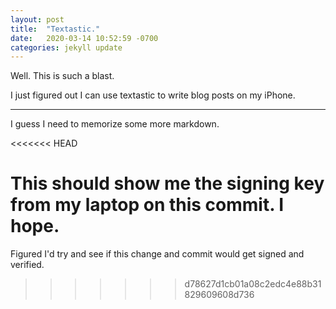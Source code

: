 ```yaml
---
layout: post
title:  "Textastic."
date:   2020-03-14 10:52:59 -0700
categories: jekyll update
---
```

Well. This is such a blast.

I just figured out I can use textastic to write blog posts on my iPhone.

---

I guess I need to memorize some more markdown.

<<<<<<< HEAD

This should show me the signing key from my laptop on this commit. I hope.
=======
Figured I'd try and see if this change and commit would get signed and verified.
>>>>>>> d78627d1cb01a08c2edc4e88b31829609608d736
